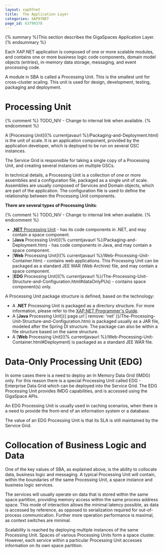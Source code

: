 ```yaml
---
layout: xap97net
title:  The Application Layer
categories: XAP97NET
page_id: 63799378
---
```


{% summary %}This section describes the GigaSpaces Application Layer.{% endsummary %}

Each XAP.NET application is composed of one or more scalable modules, and contains one or more business logic code components, domain model objects (entries), in-memory data storage, messaging, and event processing code.

A module in SBA is called a Processing Unit. This is the smallest unit for cross-cluster scaling. This unit is used for design, development, testing, packaging and deployment.

# Processing Unit

{% comment %}
TODO_NIV - Change to internal link when available.
{% endcomment %}

A [Processing Unit]({% currentjavaurl %}/Packaging-and-Deployment.html) is the unit of scale. It is an application component, provided by the application developer, which is deployed to be run on several GSC instances.

The Service Grid is responsible for taking a single copy of a Processing Unit, and creating several instances on multiple GSCs.

In technical details, a Processing Unit is a collection of one or more assemblies and a configuration file, packaged as a single unit of scale. Assemblies are usually composed of Services and Domain objects, which are part of the application. The configuration file is used to define the relationship between the Processing Unit components.

**There are several types of Processing Units**:

{% comment %}
TODO_NIV - Change to internal link when available.
{% endcomment %}

- [**.NET** Processing Unit](./processing-units.html) -  has its code components in .NET, and may contain a space component.
- [**Java** Processing Unit]({% currentjavaurl %}/Packaging-and-Deployment.htm) - has code components in Java, and may contain a space component.
- [**Web** Processing Unit]({% currentjavaurl %}/Web-Processing-Unit-Container.htm) - contains web applications. This Processing Unit can be packaged as a standard JEE WAR (Web Archive) file, and may contain a space component.
- [**EDG** Processing Unit]({% currentjavaurl %}/The-Processing-Unit-Structure-and-Configuration.html#dataOnlyPUs) - contains space component(s) only.

A Processing Unit package structure is defined, based on the technology:

- A **.NET** Processing Unit is packaged as a directory structure. For more information, please refer to the [XAP.NET Programmer's Guide](./processing-units.html).
- A [**Java** Processing Unit]{{ page.url | remove: 'net' }}/The-Processing-Unit-Structure-and-Configuration.htm) is packaged usually as a JAR file, modeled after the Spring DI structure. The package can also be within a file structure based on the same structure.
- A [**Web** Processing Unit]({% currentjavaurl %}/Web-Processing-Unit-Container.html#Deployment) is packaged as a standard JEE WAR file.

# Data-Only Processing Unit (EDG)

In some cases there is a need to deploy an In Memory Data Grid (IMDG) only. For this reason there is a special Processing Unit called EDG - Enterprise Data Grid which can be deployed into the Service Grid. The EDG Processing Unit provides IMDG capabilities, and is accessed using the GigaSpace APIs.

An EDG Processing Unit is usually used in caching scenarios, when there is a need to provide the front-end of an information system or a database.

The value of an EDG Processing Unit is that its SLA is still maintained by the Service Grid.

# Collocation of Business Logic and Data

One of the key values of SBA, as explained above, is the ability to collocate data, business logic and messaging. A typical Processing Unit will contain, within the boundaries of the same Processing Unit, a space instance and business logic services.

The services will usually operate on data that is stored within the same space partition, providing memory access within the same process address space. This mode of interaction allows the minimal latency possible, as data is accessed by reference, as opposed to serialization required for out-of-process communication. Further more operation performance is maximal, as context switches are minimal.

Scalability is reached by deploying multiple instances of the same Processing Unit. Spaces of various Processing Units form a space cluster. However, each service within a particular Processing Unit accesses information on its own space partition.
